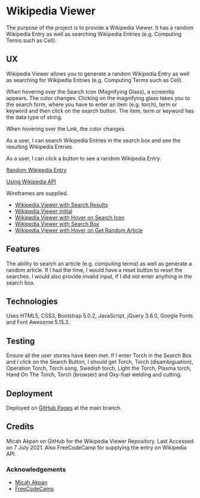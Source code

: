# Wikipedia Viewer

The purpose of the project is to provide a Wikipedia Viewer.  It has a random Wikipedia Entry
as well as searching Wikipedia Entries (e.g. Computing Terms such as Cell).

## UX

Wikipedia Viewer allows you to generate a random Wikipedia Entry as well as searching for Wikipedia Entries (e.g.
Computing Terms such as Cell).

When hovering over the Search Icon (Magnifying Glass), a screentip appears.  The color changes.  Clicking on the
magnifying glass takes you to the search form, where you have to enter an item (e.g. torch), term or keyword and then
click on the search button.  The item, term or keyword has the data type of string.

When hovering over the Link, the color changes.

As a user, I can search Wikipedia Entries in the search box and see the resulting Wikipedia Entries.

As a user, I can click a button to see a random Wikipedia Entry.

[Random Wikipedia Entry](https://en.wikipedia.org/wiki/Special:Random)

[Using Wikipedia API](https://www.mediawiki.org/wiki/API:Main_page)

Wireframes are supplied.
- [Wikipedia Viewer with Search Results](wireframes/wikipeda-viewer.png)
- [Wikipedia Viewer Initial](wireframes/wikipedia-viewer-2.png)
- [Wikipedia Viewer with Hover on Search Icon](wireframes/wikipedia-viewer-3.png)
- [Wikipedia Viewer with Search Box](wireframes/wikipedia-viewer-4.png)
- [Wikipedia Viewer with Hover on Get Random Article](wireframes/wikipedia-viewer-5.png)

## Features

The ability to search an article (e.g. computing terms) as well as generate a random article.  If I had the time, I would have a reset button
to reset the searches.  I would also provide invalid input, if I did not enter anything in the search box.

## Technologies

Uses HTML5, CSS3, Bootstrap 5.0.2, JavaScript, jQuery 3.6.0, Google Fonts and Font Awesome 5.15.3.

## Testing

Ensure all the user stories have been met.  If I enter Torch in the Search Box and I click on the Search Button, I should get
Torch, Torch (disambiguation), Operation Torch, Torch song, Swedish torch, Light the Torch, Plasma torch, Hand On The Torch, 
Torch (browser) and Oxy-fuel welding and cutting.

## Deployment

Deployed on [GitHub Pages](https://derektypist.github.io/wikipedia-viewer) at the main branch.

## Credits

Micah Akpan on GitHub for the Wikipedia Viewer Repository.  Last Accessed on 7 July 2021.  Also FreeCodeCamp for supplying the
entry on Wikipedia API.

### Acknowledgements

- [Micah Akpan](https://www.github.com/micah-akpan)
- [FreeCodeCamp](https://www.freecodecamp.org)